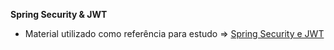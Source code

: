 **Spring Security & JWT**

* Material utilizado como referência para estudo => [Spring Security e JWT](https://programadev.com.br/spring-security-jwt)